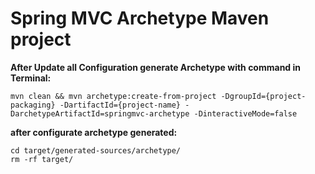 # Spring MVC Archetype Maven project

**After Update all Configuration generate Archetype with command in Terminal:**   
```shell
mvn clean && mvn archetype:create-from-project -DgroupId={project-packaging} -DartifactId={project-name} -DarchetypeArtifactId=springmvc-archetype -DinteractiveMode=false
```   

**after configurate archetype generated:**   
```shell
cd target/generated-sources/archetype/
rm -rf target/
```   



 